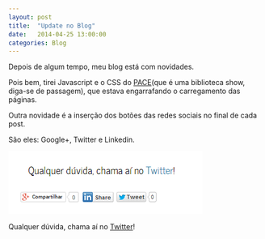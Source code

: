 ```yaml
---
layout: post
title:  "Update no Blog"
date:   2014-04-25 13:00:00
categories: Blog
---
```


Depois de algum tempo, meu blog está com novidades.

Pois bem, tirei Javascript e o CSS do <a target="_blank" href="http://github.hubspot.com/pace/docs/welcome/">PACE</a>(que é uma biblioteca show, diga-se de passagem), que estava engarrafando o carregamento das páginas.

Outra novidade é a inserção dos botões das redes sociais no final de cada post.

São eles: Google+, Twitter e Linkedin.

<img src="/img/posts/social.png" />

Qualquer dúvida, chama aí no <a href="https://twitter.com/realronchi" target="blank">Twitter</a>!

